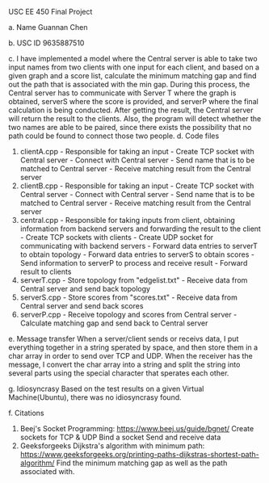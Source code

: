 USC EE 450 Final Project

a. Name
  Guannan Chen
  
b. USC ID
  9635887510
  
c. 
  I have implemented a model where the Central server is able to take two input names from two clients with one input for each client, and based on a given graph     and a score list, calculate the minimum matching gap and find out the path that is associated with the min gap. During this process, the Central server has to       communicate with Server T where the graph is obtained, serverS where the score is provided, and serverP where the final calculation is being conducted. After       getting the result, the Central server will return the result to the clients. Also, the program will detect whether the two names are able to be paired, since       there exists the possibility that no path could be found to connect those two people.
d. Code files
  1. clientA.cpp
    - Responsible for taking an input
    - Create TCP socket with Central server
    - Connect with Central server
    - Send name that is to be matched to Central server
    - Receive matching result from the Central server 
  2. clientB.cpp
    - Responsible for taking an input
    - Create TCP socket with Central server
    - Connect with Central server
    - Send name that is to be matched to Central server
    - Receive matching result from the Central server 
  3. central.cpp
    - Responsible for taking inputs from client, obtaining information from backend servers and forwarding the result to the client
    - Create TCP sockets with clients
    - Create UDP socket for communicating with backend servers
    - Forward data entries to serverT to obtain topology
    - Forward data entries to serverS to obtain scores
    - Send information to serverP to process and receive result
    - Forward result to clients
  4. serverT.cpp
    - Store topology from "edgelist.txt"
    - Receive data from Central server and send back topology
  5. serverS.cpp
    - Store scores from "scores.txt"
    - Receive data from Central server and send back scores
  6. serverP.cpp
    - Receive topology and scores from Central server
    - Calculate matching gap and send back to Central server
    
e. Message transfer
  When a server/client sends or receivs data, I put everything together in a string sperated by space, and then store them in a char array in order to send over TCP    and UDP. When the receiver has the message, I convert the char array into a string and split the string into several parts using the special character that          sperates each other.
  
g. Idiosyncrasy 
  Based on the test results on a given Virtual Machine(Ubuntu), there was no idiosyncrasy found.
  
f. Citations
  1. Beej's Socket Programming: https://www.beej.us/guide/bgnet/
    Create sockets for TCP & UDP
    Bind a socket
    Send and receive data
  2. Geeksforgeeks Dijkstra's algorithm with minimum path: https://www.geeksforgeeks.org/printing-paths-dijkstras-shortest-path-algorithm/
    Find the minimum matching gap as well as the path associated with.
